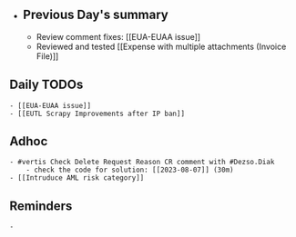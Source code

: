 - ## Previous Day's summary
	- Review comment fixes: [[EUA-EUAA issue]]
	- Reviewed and tested [[Expense with multiple attachments (Invoice File)]]
## Daily TODOs
	- [[EUA-EUAA issue]]
	- [[EUTL Scrapy Improvements after IP ban]]
## Adhoc
	- #vertis Check Delete Request Reason CR comment with #Dezso.Diak
		- check the code for solution: [[2023-08-07]] (30m)
	- [[Intruduce AML risk category]]
## Reminders
	-